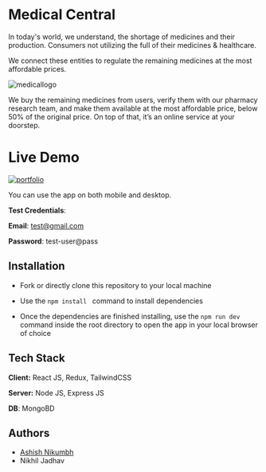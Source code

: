 
# Medical Central

In today's world, we understand, the shortage of medicines and their production.
Consumers not utilizing the full of their medicines & healthcare. 

We connect these entities to regulate the remaining medicines at the most affordable prices.

![medicallogo](https://user-images.githubusercontent.com/105300000/203542800-52c68b6a-30f8-4fa8-a24a-ede9d7d7dbdd-small.png)


We buy the remaining medicines from users, verify them with our pharmacy research team,
and make them available at the most affordable price, below 50% of the original price.
On top of that, it’s an online service at your doorstep.



# Live Demo


[![portfolio](https://img.shields.io/badge/Click-Me-000?style=for-the-badge&logo=ko-fi&logoColor=white)](https://medical.project-test.online/)


You can use the app on both mobile and desktop.

**Test Credentials**:

**Email**: test@gmail.com

**Password**: test-user@pass




## Installation

* Fork or directly clone this repository to your local machine

* Use the ```npm install ``` command to install dependencies

* Once the dependencies are finished installing, use the ```npm run dev``` command inside the root directory to open the app in your local browser of choice





    
## Tech Stack

**Client:** React JS, Redux, TailwindCSS

**Server:** Node JS, Express JS

**DB**: MongoBD


## Authors

- [Ashish Nikumbh](https://www.linkedin.com/in/ashish-nikumbh-01714416b/)
- Nikhil Jadhav
